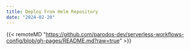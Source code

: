 ```yaml
---
title: Deploy From Helm Repository
date: "2024-02-20"
---
```


{{< remoteMD "https://github.com/parodos-dev/serverless-workflows-config/blob/gh-pages/README.md?raw=true" >}}
